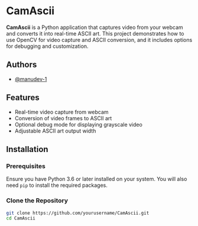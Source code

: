 # CamAscii

**CamAscii** is a Python application that captures video from your webcam and converts it into real-time ASCII art. This project demonstrates how to use OpenCV for video capture and ASCII conversion, and it includes options for debugging and customization.



## Authors

- [@manudev-1](https://github.com/manudev-1)


## Features

- Real-time video capture from webcam
- Conversion of video frames to ASCII art
- Optional debug mode for displaying grayscale video
- Adjustable ASCII art output width


## Installation

### Prerequisites

Ensure you have Python 3.6 or later installed on your system. You will also need `pip` to install the required packages.

### Clone the Repository

```bash
git clone https://github.com/yourusername/CamAscii.git
cd CamAscii
```
